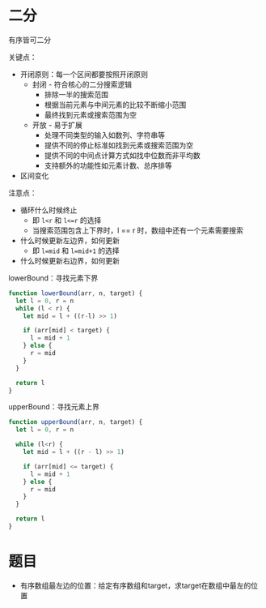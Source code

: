 # 二分
有序皆可二分

关键点：
- 开闭原则：每一个区间都要按照开闭原则
  - 封闭 - 符合核心的二分搜索逻辑
    - 排除一半的搜索范围
    - 根据当前元素与中间元素的比较不断缩小范围
    - 最终找到元素或搜索范围为空
  - 开放 - 易于扩展
    - 处理不同类型的输入如数列、字符串等
    - 提供不同的停止标准如找到元素或搜索范围为空
    - 提供不同的中间点计算方式如找中位数而非平均数
    - 支持额外的功能性如元素计数、总序排等
- 区间变化

注意点：
- 循环什么时候终止
  - 即 `l<r` 和 `l<=r` 的选择
  - 当搜索范围包含上下界时，l == r 时，数组中还有一个元素需要搜索
- 什么时候更新左边界，如何更新
  - 即 `l=mid` 和 `l=mid+1` 的选择
- 什么时候更新右边界，如何更新


lowerBound：寻找元素下界
```js
function lowerBound(arr, n, target) {
  let l = 0, r = n
  while (l < r) {
    let mid = l + ((r-l) >> 1)

    if (arr[mid] < target) {
      l = mid + 1
    } else {
      r = mid
    }
  }  

  return l
}
```

upperBound：寻找元素上界
```js
function upperBound(arr, n, target) {
  let l = 0, r = n

  while (l<r) {
    let mid = l + ((r - l) >> 1)

    if (arr[mid] <= target) {
      l = mid + 1
    } else {
      r = mid
    }
  }

  return l
}
```

# 题目
- 有序数组最左边的位置：给定有序数组和target，求target在数组中最左的位置